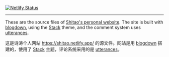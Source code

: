 [![Netlify Status](https://api.netlify.com/api/v1/badges/7aaa1cfe-60e4-4e8e-a84d-e6ae25d4434c/deploy-status)](https://app.netlify.com/sites/shitao/deploys)

---

These are the source files of [Shitao's personal website](https://shitao.netlify.app/). The site is built with [blogdown](https://github.com/rstudio/blogdown), using the [Stack](https://themes.gohugo.io/themes/hugo-theme-stack/) theme, and the comment system uses [utterances](https://utteranc.es/).

这是诗涛个人网站 <https://shitao.netlify.app/> 的源文件。网站是用 [blogdown](https://github.com/rstudio/blogdown) 搭建的，使用了 [Stack](https://themes.gohugo.io/themes/hugo-theme-stack/) 主题，评论系统采用的是 [utterances](https://utteranc.es/)。
